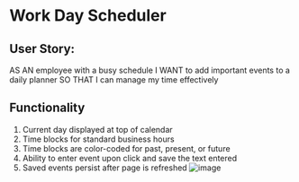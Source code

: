 # Work Day Scheduler

## User Story:
AS AN employee with a busy schedule
I WANT to add important events to a daily planner
SO THAT I can manage my time effectively

## Functionality
1. Current day displayed at top of calendar
2. Time blocks for standard business hours
3. Time blocks are color-coded for past, present, or future
4. Ability to enter event upon click and save the text entered
5. Saved events persist after page is refreshed
![image](https://user-images.githubusercontent.com/87291933/131277035-1ff9027e-6810-4047-adf6-d34b66d5cc0a.png)

